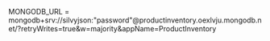 MONGODB_URL = mongodb+srv://silvyjson:"password"@productinventory.oexlvju.mongodb.net/?retryWrites=true&w=majority&appName=ProductInventory